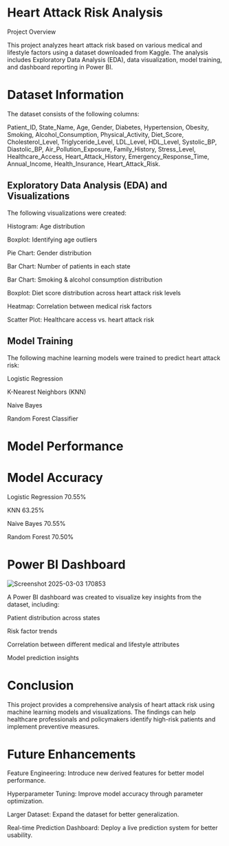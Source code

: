 # Heart Attack Risk Analysis

Project Overview

This project analyzes heart attack risk based on various medical and lifestyle factors using a dataset downloaded from Kaggle. The analysis includes Exploratory Data Analysis (EDA), data visualization, model training, and dashboard reporting in Power BI.

# Dataset Information

The dataset consists of the following columns:

Patient_ID, State_Name, Age, Gender, Diabetes, Hypertension, Obesity, Smoking, Alcohol_Consumption, Physical_Activity, Diet_Score, Cholesterol_Level, Triglyceride_Level, LDL_Level, HDL_Level, Systolic_BP, Diastolic_BP, Air_Pollution_Exposure, Family_History, Stress_Level, Healthcare_Access, Heart_Attack_History, Emergency_Response_Time, Annual_Income, Health_Insurance, Heart_Attack_Risk.

## Exploratory Data Analysis (EDA) and Visualizations

The following visualizations were created:

Histogram: Age distribution

Boxplot: Identifying age outliers

Pie Chart: Gender distribution

Bar Chart: Number of patients in each state

Bar Chart: Smoking & alcohol consumption distribution

Boxplot: Diet score distribution across heart attack risk levels

Heatmap: Correlation between medical risk factors

Scatter Plot: Healthcare access vs. heart attack risk



## Model Training

The following machine learning models were trained to predict heart attack risk:

Logistic Regression

K-Nearest Neighbors (KNN)

Naive Bayes

Random Forest Classifier


# Model Performance

# Model                       Accuracy

Logistic Regression           70.55%

KNN                           63.25%

Naive Bayes                   70.55%

Random Forest                 70.50%



# Power BI Dashboard
![Screenshot 2025-03-03 170853](https://github.com/user-attachments/assets/c7acec31-19dc-467c-b690-41299af47b6a)

A Power BI dashboard was created to visualize key insights from the dataset, including:

Patient distribution across states

Risk factor trends

Correlation between different medical and lifestyle attributes

Model prediction insights


# Conclusion

This project provides a comprehensive analysis of heart attack risk using machine learning models and visualizations. The findings can help healthcare professionals and policymakers identify high-risk patients and implement preventive measures.

# Future Enhancements

Feature Engineering: Introduce new derived features for better model performance.

Hyperparameter Tuning: Improve model accuracy through parameter optimization.

Larger Dataset: Expand the dataset for better generalization.

Real-time Prediction Dashboard: Deploy a live prediction system for better usability.

